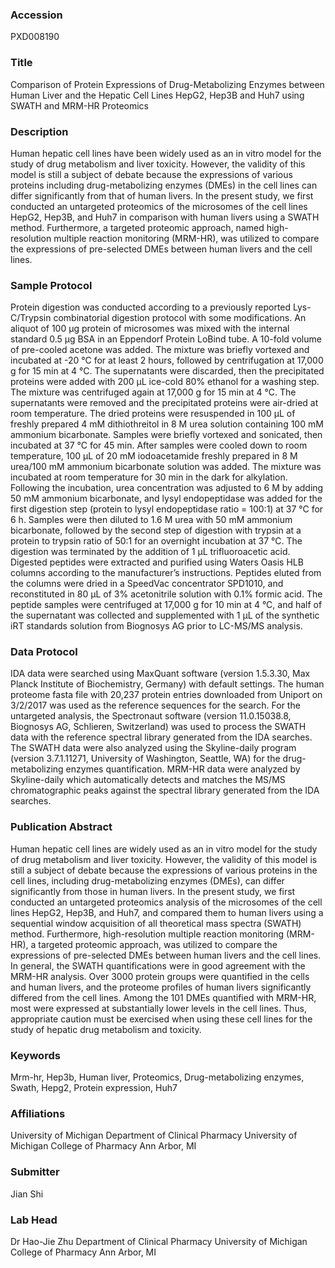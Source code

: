 ### Accession
PXD008190

### Title
Comparison of Protein Expressions of Drug-Metabolizing Enzymes between Human Liver and the Hepatic Cell Lines HepG2, Hep3B and Huh7 using SWATH and MRM-HR Proteomics

### Description
Human hepatic cell lines have been widely used as an in vitro model for the study of drug metabolism and liver toxicity. However, the validity of this model is still a subject of debate because the expressions of various proteins including drug-metabolizing enzymes (DMEs) in the cell lines can differ significantly from that of human livers. In the present study, we first conducted an untargeted proteomics of the microsomes of the cell lines HepG2, Hep3B, and Huh7 in comparison with human livers using a SWATH method. Furthermore, a targeted proteomic approach, named high-resolution multiple reaction monitoring (MRM-HR), was utilized to compare the expressions of pre-selected DMEs between human livers and the cell lines.

### Sample Protocol
Protein digestion was conducted according to a previously reported Lys-C/Trypsin combinatorial digestion protocol with some modifications. An aliquot of 100 μg protein of microsomes was mixed with the internal standard 0.5 μg BSA in an Eppendorf Protein LoBind tube. A 10-fold volume of pre-cooled acetone was added. The mixture was briefly vortexed and incubated at -20 °C for at least 2 hours, followed by centrifugation at 17,000 g for 15 min at 4 °C. The supernatants were discarded, then the precipitated proteins were added with 200 μL ice-cold 80% ethanol for a washing step. The mixture was centrifuged again at 17,000 g for 15 min at 4 °C. The supernatants were removed and the precipitated proteins were air-dried at room temperature. The dried proteins were resuspended in 100 μL of freshly prepared 4 mM dithiothreitol in 8 M urea solution containing 100 mM ammonium bicarbonate. Samples were briefly vortexed and sonicated, then incubated at 37 °C for 45 min. After samples were cooled down to room temperature, 100 μL of 20 mM iodoacetamide freshly prepared in 8 M urea/100 mM ammonium bicarbonate solution was added. The mixture was incubated at room temperature for 30 min in the dark for alkylation. Following the incubation, urea concentration was adjusted to 6 M by adding 50 mM ammonium bicarbonate, and lysyl endopeptidase was added for the first digestion step (protein to lysyl endopeptidase ratio = 100:1) at 37 °C for 6 h. Samples were then diluted to 1.6 M urea with 50 mM ammonium bicarbonate, followed by the second step of digestion with trypsin at a protein to trypsin ratio of 50:1 for an overnight incubation at 37 °C. The digestion was terminated by the addition of 1 μL trifluoroacetic acid. Digested peptides were extracted and purified using Waters Oasis HLB columns according to the manufacturer’s instructions. Peptides eluted from the columns were dried in a SpeedVac concentrator SPD1010, and reconstituted in 80 μL of 3% acetonitrile solution with 0.1% formic acid. The peptide samples were centrifuged at 17,000 g for 10 min at 4 °C, and half of the supernatant was collected and supplemented with 1 μL of the synthetic iRT standards solution from Biognosys AG prior to LC-MS/MS analysis.

### Data Protocol
IDA data were searched using MaxQuant software (version 1.5.3.30, Max Planck Institute of Biochemistry, Germany) with default settings. The human proteome fasta file with 20,237 protein entries downloaded from Uniport on 3/2/2017 was used as the reference sequences for the search.  For the untargeted analysis, the Spectronaut software (version 11.0.15038.8, Biognosys AG, Schlieren, Switzerland) was used to process the SWATH data with the reference spectral library generated from the IDA searches. The SWATH data were also analyzed using the Skyline-daily program (version 3.7.1.11271, University of Washington, Seattle, WA) for the drug-metabolizing enzymes quantification.  MRM-HR data were analyzed by Skyline-daily which automatically detects and matches the MS/MS chromatographic peaks against the spectral library generated from the IDA searches.

### Publication Abstract
Human hepatic cell lines are widely used as an in&#xa0;vitro model for the study of drug metabolism and liver toxicity. However, the validity of this model is still a subject of debate because the expressions of various proteins in the cell lines, including drug-metabolizing enzymes (DMEs), can differ significantly from those in human livers. In the present study, we first conducted an untargeted proteomics analysis of the microsomes of the cell lines HepG2, Hep3B, and Huh7, and compared them to human livers using a sequential window acquisition of all theoretical mass spectra (SWATH) method. Furthermore, high-resolution multiple reaction monitoring (MRM-HR), a targeted proteomic approach, was utilized to compare the expressions of pre-selected DMEs between human livers and the cell lines. In general, the SWATH quantifications were in good agreement with the MRM-HR analysis. Over 3000 protein groups were quantified in the cells and human livers, and the proteome profiles of human livers significantly differed from the cell lines. Among the 101 DMEs quantified with MRM-HR, most were expressed at substantially lower levels in the cell lines. Thus, appropriate caution must be exercised when using these cell lines for the study of hepatic drug metabolism and toxicity.

### Keywords
Mrm-hr, Hep3b, Human liver, Proteomics, Drug-metabolizing enzymes, Swath, Hepg2, Protein expression, Huh7

### Affiliations
University of Michigan
Department of Clinical Pharmacy University of Michigan College of Pharmacy Ann Arbor, MI

### Submitter
Jian Shi

### Lab Head
Dr Hao-Jie Zhu
Department of Clinical Pharmacy University of Michigan College of Pharmacy Ann Arbor, MI



